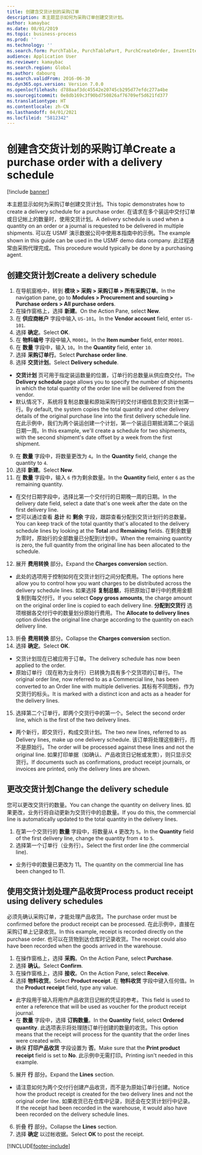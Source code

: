 ```yaml
---
title: 创建含交货计划的采购订单
description: 本主题显示如何为采购订单创建交货计划。
author: kamaybac
ms.date: 08/01/2019
ms.topic: business-process
ms.prod: ''
ms.technology: ''
ms.search.form: PurchTable, PurchTablePart, PurchCreateOrder, InventItemIdLookupPurchase, PurchDeliverySchedule, PurchEditLines
audience: Application User
ms.reviewer: kamaybac
ms.search.region: Global
ms.author: dabourq
ms.search.validFrom: 2016-06-30
ms.dyn365.ops.version: Version 7.0.0
ms.openlocfilehash: d788aaf3dc45542e20745cb295d77efdc277a4be
ms.sourcegitcommit: 0e8db169c3f90bd750826af76709ef5d621fd377
ms.translationtype: HT
ms.contentlocale: zh-CN
ms.lasthandoff: 04/01/2021
ms.locfileid: "5812342"
---
```

# <a name="create-a-purchase-order-with-a-delivery-schedule"></a><span data-ttu-id="a2331-103">创建含交货计划的采购订单</span><span class="sxs-lookup"><span data-stu-id="a2331-103">Create a purchase order with a delivery schedule</span></span>

[!include [banner](../../includes/banner.md)]

<span data-ttu-id="a2331-104">本主题显示如何为采购订单创建交货计划。</span><span class="sxs-lookup"><span data-stu-id="a2331-104">This topic demonstrates how to create a delivery schedule for a purchase order.</span></span> <span data-ttu-id="a2331-105">在请求在多个装运中交付订单或日记帐上的数量时，使用交货计划。</span><span class="sxs-lookup"><span data-stu-id="a2331-105">A delivery schedule is used when a quantity on an order or a journal is requested to be delivered in multiple shipments.</span></span> <span data-ttu-id="a2331-106">可以在 USMF 演示数据公司中使用本指南中的示例。</span><span class="sxs-lookup"><span data-stu-id="a2331-106">The example shown in this guide can be used in the USMF demo data company.</span></span> <span data-ttu-id="a2331-107">此过程通常由采购代理完成。</span><span class="sxs-lookup"><span data-stu-id="a2331-107">This procedure would typically be done by a purchasing agent.</span></span>

## <a name="create-a-delivery-schedule"></a><span data-ttu-id="a2331-108">创建交货计划</span><span class="sxs-lookup"><span data-stu-id="a2331-108">Create a delivery schedule</span></span>
1. <span data-ttu-id="a2331-109">在导航窗格中，转到 **模块 > 采购 > 采购订单 > 所有采购订单**。</span><span class="sxs-lookup"><span data-stu-id="a2331-109">In the navigation pane, go to **Modules > Procurement and sourcing > Purchase orders > All purchase orders**.</span></span>
2. <span data-ttu-id="a2331-110">在操作窗格上，选择 **新建**。</span><span class="sxs-lookup"><span data-stu-id="a2331-110">On the Action Pane, select **New**.</span></span>
3. <span data-ttu-id="a2331-111">在 **供应商帐户** 字段中输入 `US-101`。</span><span class="sxs-lookup"><span data-stu-id="a2331-111">In the **Vendor account** field, enter `US-101`.</span></span>
4. <span data-ttu-id="a2331-112">选择 **确定**。</span><span class="sxs-lookup"><span data-stu-id="a2331-112">Select **OK**.</span></span>
5. <span data-ttu-id="a2331-113">在 **物料编号** 字段中输入 `M0001`。</span><span class="sxs-lookup"><span data-stu-id="a2331-113">In the **Item number** field, enter `M0001`.</span></span>
6. <span data-ttu-id="a2331-114">在 **数量** 字段中，输入 `10`。</span><span class="sxs-lookup"><span data-stu-id="a2331-114">In the **Quantity** field, enter `10`.</span></span>
7. <span data-ttu-id="a2331-115">选择 **采购订单行**。</span><span class="sxs-lookup"><span data-stu-id="a2331-115">Select **Purchase order line**.</span></span>
8. <span data-ttu-id="a2331-116">选择 **交货计划**。</span><span class="sxs-lookup"><span data-stu-id="a2331-116">Select **Delivery schedule**.</span></span>
- <span data-ttu-id="a2331-117">**交货计划** 页可用于指定装运数量的位置，订单行的总数量从供应商交付。</span><span class="sxs-lookup"><span data-stu-id="a2331-117">The **Delivery schedule** page allows you to specify the number of shipments in which the total quantity of the order line will be delivered from the vendor.</span></span>  
- <span data-ttu-id="a2331-118">默认情况下，系统将复制总数量和原始采购行的交付详细信息到交货计划第一行。</span><span class="sxs-lookup"><span data-stu-id="a2331-118">By default, the system copies the total quantity and other delivery details of the original purchase line into the first delivery schedule line.</span></span> <span data-ttu-id="a2331-119">在此示例中，我们为两个装运创建一个计划，第一个装运日期抵消第二个装运日期一周。</span><span class="sxs-lookup"><span data-stu-id="a2331-119">In this example, we'll create a schedule for two shipments, with the second shipment's date offset by a week from the first shipment.</span></span>  
9. <span data-ttu-id="a2331-120">在 **数量** 字段中，将数量更改为 `4`。</span><span class="sxs-lookup"><span data-stu-id="a2331-120">In the **Quantity** field, change the quantity to `4`.</span></span>
10. <span data-ttu-id="a2331-121">选择 **新建**。</span><span class="sxs-lookup"><span data-stu-id="a2331-121">Select **New**.</span></span>
11. <span data-ttu-id="a2331-122">在 **数量** 字段中，输入 `6` 作为剩余数量。</span><span class="sxs-lookup"><span data-stu-id="a2331-122">In the **Quantity** field, enter `6` as the remaining quantity.</span></span>
- <span data-ttu-id="a2331-123">在交付日期字段中，选择比第一个交付行的日期晚一周的日期。</span><span class="sxs-lookup"><span data-stu-id="a2331-123">In the delivery date field, select a date that's one week after the date on the first delivery line.</span></span>  
- <span data-ttu-id="a2331-124">您可以通过查看 **总计** 和 **剩余** 字段，跟踪查看分配到交货计划行的总数量。</span><span class="sxs-lookup"><span data-stu-id="a2331-124">You can keep track of the total quantity that's allocated to the delivery schedule lines by looking at the **Total** and **Remaining** fields.</span></span> <span data-ttu-id="a2331-125">在剩余数量为零时，原始行的全部数量已分配到计划中。</span><span class="sxs-lookup"><span data-stu-id="a2331-125">When the remaining quantity is zero, the full quantity from the original line has been allocated to the schedule.</span></span>  
12. <span data-ttu-id="a2331-126">展开 **费用转换** 部分。</span><span class="sxs-lookup"><span data-stu-id="a2331-126">Expand the **Charges conversion** section.</span></span>
- <span data-ttu-id="a2331-127">此处的选项用于控制如何在交货计划行之间分配费用。</span><span class="sxs-lookup"><span data-stu-id="a2331-127">The options here allow you to control how you want charges to be distributed across the delivery schedule lines.</span></span> <span data-ttu-id="a2331-128">如果选择 **复制总额**，将把原始订单行中的费用金额复制到每交付行。</span><span class="sxs-lookup"><span data-stu-id="a2331-128">If you select **Copy gross amounts**, the charge amount on the original order line is copied to each delivery line.</span></span> <span data-ttu-id="a2331-129">**分配到交货行** 选项根据各交付行中的数量划分原始行费用。</span><span class="sxs-lookup"><span data-stu-id="a2331-129">The **Allocate to delivery lines** option divides the original line charge according to the quantity on each delivery line.</span></span>  
13. <span data-ttu-id="a2331-130">折叠 **费用转换** 部分。</span><span class="sxs-lookup"><span data-stu-id="a2331-130">Collapse the **Charges conversion** section.</span></span>
14. <span data-ttu-id="a2331-131">选择 **确定**。</span><span class="sxs-lookup"><span data-stu-id="a2331-131">Select **OK**.</span></span>
- <span data-ttu-id="a2331-132">交货计划现在已被应用于订单。</span><span class="sxs-lookup"><span data-stu-id="a2331-132">The delivery schedule has now been applied to the order.</span></span>  
- <span data-ttu-id="a2331-133">原始订单行（现在称为业务行）已转换为具有多个交货项的订单行。</span><span class="sxs-lookup"><span data-stu-id="a2331-133">The original order line, now referred to as a Commercial line, has been converted to an Order line with multiple deliveries.</span></span> <span data-ttu-id="a2331-134">其标有不同图标，作为交货行的标头。</span><span class="sxs-lookup"><span data-stu-id="a2331-134">It is marked with a distinct icon and acts as a header for the delivery lines.</span></span>  
15. <span data-ttu-id="a2331-135">选择第二个订单行，即两个交货行中的第一个。</span><span class="sxs-lookup"><span data-stu-id="a2331-135">Select the second order line, which is the first of the two delivery lines.</span></span>
- <span data-ttu-id="a2331-136">两个新行，即交货行，构成交货计划。</span><span class="sxs-lookup"><span data-stu-id="a2331-136">The two new lines, referred to as Delivery lines, make up one delivery schedule.</span></span> <span data-ttu-id="a2331-137">该订单将处理这些新行，而不是原始行。</span><span class="sxs-lookup"><span data-stu-id="a2331-137">The order will be processed against these lines and not the original line.</span></span> <span data-ttu-id="a2331-138">如果打印单据（如确认、产品收货日记帐或发票），则只显示交货行。</span><span class="sxs-lookup"><span data-stu-id="a2331-138">If documents such as confirmations, product receipt journals, or invoices are printed, only the delivery lines are shown.</span></span>  

## <a name="change-the-delivery-schedule"></a><span data-ttu-id="a2331-139">更改交货计划</span><span class="sxs-lookup"><span data-stu-id="a2331-139">Change the delivery schedule</span></span>
<span data-ttu-id="a2331-140">您可以更改交货行的数量。</span><span class="sxs-lookup"><span data-stu-id="a2331-140">You can change the quantity on delivery lines.</span></span> <span data-ttu-id="a2331-141">如果更改，业务行将自动更新为交货行中的总数量。</span><span class="sxs-lookup"><span data-stu-id="a2331-141">If you do this, the commercial line is automatically updated to the total quantity in the delivery lines.</span></span>  
1. <span data-ttu-id="a2331-142">在第一个交货行的 **数量** 字段中，将数量从 `4` 更改为 `5`。</span><span class="sxs-lookup"><span data-stu-id="a2331-142">In the **Quantity** field of the first delivery line, change the quantity from `4` to `5`.</span></span>
2. <span data-ttu-id="a2331-143">选择第一个订单行（业务行）。</span><span class="sxs-lookup"><span data-stu-id="a2331-143">Select the first order line (the commercial line).</span></span>  
- <span data-ttu-id="a2331-144">业务行中的数量已更改为 11。</span><span class="sxs-lookup"><span data-stu-id="a2331-144">The quantity on the commercial line has been changed to 11.</span></span>  

## <a name="process-product-receipt-using-delivery-schedules"></a><span data-ttu-id="a2331-145">使用交货计划处理产品收货</span><span class="sxs-lookup"><span data-stu-id="a2331-145">Process product receipt using delivery schedules</span></span>
<span data-ttu-id="a2331-146">必须先确认采购订单，才能处理产品收货。</span><span class="sxs-lookup"><span data-stu-id="a2331-146">The purchase order must be confirmed before the product receipt can be processed.</span></span> <span data-ttu-id="a2331-147">在此示例中，直接在采购订单上记录收货。</span><span class="sxs-lookup"><span data-stu-id="a2331-147">In this example, receipt is recorded directly on the purchase order.</span></span> <span data-ttu-id="a2331-148">也可以在货物到达仓库时记录收货。</span><span class="sxs-lookup"><span data-stu-id="a2331-148">The receipt could also have been recorded when the goods arrived in the warehouse.</span></span>  
1. <span data-ttu-id="a2331-149">在操作窗格上，选择 **采购**。</span><span class="sxs-lookup"><span data-stu-id="a2331-149">On the Action Pane, select **Purchase**.</span></span>
2. <span data-ttu-id="a2331-150">选择 **确认**。</span><span class="sxs-lookup"><span data-stu-id="a2331-150">Select **Confirm**.</span></span>
3. <span data-ttu-id="a2331-151">在操作窗格上，选择 **接收**。</span><span class="sxs-lookup"><span data-stu-id="a2331-151">On the Action Pane, select **Receive**.</span></span>
4. <span data-ttu-id="a2331-152">选择 **物料收货**。</span><span class="sxs-lookup"><span data-stu-id="a2331-152">Select **Product receipt**.</span></span> <span data-ttu-id="a2331-153">在 **物料收货** 字段中键入任何值。</span><span class="sxs-lookup"><span data-stu-id="a2331-153">In the **Product receipt** field, type any value.</span></span>
- <span data-ttu-id="a2331-154">此字段用于输入将用作产品收货日记帐的凭证的参考。</span><span class="sxs-lookup"><span data-stu-id="a2331-154">This field is used to enter a reference that will be used as voucher for the product receipt journal.</span></span>  
- <span data-ttu-id="a2331-155">在 **数量** 字段中，选择 **订购数量**。</span><span class="sxs-lookup"><span data-stu-id="a2331-155">In the **Quantity** field, select **Ordered quantity**.</span></span> <span data-ttu-id="a2331-156">此选项表示将处理随订单行创建的数量的收货。</span><span class="sxs-lookup"><span data-stu-id="a2331-156">This option means that the receipt will process for the quantity that the order lines were created with.</span></span>  
- <span data-ttu-id="a2331-157">确保 **打印产品收货** 字段设置为 **否**。</span><span class="sxs-lookup"><span data-stu-id="a2331-157">Make sure that the **Print product receipt** field is set to **No**.</span></span> <span data-ttu-id="a2331-158">此示例中无需打印。</span><span class="sxs-lookup"><span data-stu-id="a2331-158">Printing isn't needed in this example.</span></span>  
5. <span data-ttu-id="a2331-159">展开 **行** 部分。</span><span class="sxs-lookup"><span data-stu-id="a2331-159">Expand the **Lines** section.</span></span>
- <span data-ttu-id="a2331-160">请注意如何为两个交付行创建产品收货，而不是为原始订单行创建。</span><span class="sxs-lookup"><span data-stu-id="a2331-160">Notice how the product receipt is created for the two delivery lines and not the original order line.</span></span> <span data-ttu-id="a2331-161">如果收货已在仓库中记录，则还会在交货计划行中记录。</span><span class="sxs-lookup"><span data-stu-id="a2331-161">If the receipt had been recorded in the warehouse, it would also have been recorded on the delivery schedule lines.</span></span>  
6. <span data-ttu-id="a2331-162">折叠 **行** 部分。</span><span class="sxs-lookup"><span data-stu-id="a2331-162">Collapse the **Lines** section.</span></span>
7. <span data-ttu-id="a2331-163">选择 **确定** 以过帐收据。</span><span class="sxs-lookup"><span data-stu-id="a2331-163">Select **OK** to post the receipt.</span></span>



[!INCLUDE[footer-include](../../../includes/footer-banner.md)]